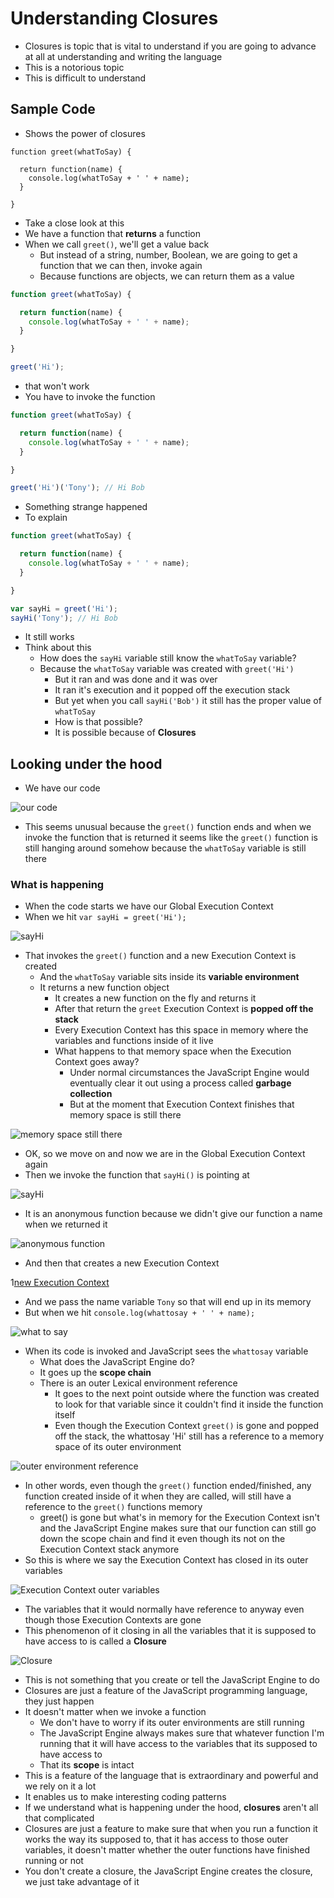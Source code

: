 # Understanding Closures
* Closures is topic that is vital to understand if you are going to advance at all at understanding and writing the language
* This is a notorious topic
* This is difficult to understand

## Sample Code
* Shows the power of closures

```
function greet(whatToSay) {

  return function(name) {
    console.log(whatToSay + ' ' + name);
  }

}
```

* Take a close look at this
* We have a function that **returns** a function
* When we call `greet()`, we'll get a value back
    - But instead of a string, number, Boolean, we are going to get a function that we can then, invoke again
    - Because functions are objects, we can return them as a value

```js
function greet(whatToSay) {

  return function(name) {
    console.log(whatToSay + ' ' + name);
  }

}

greet('Hi');
```

* that won't work
* You have to invoke the function

```js
function greet(whatToSay) {

  return function(name) {
    console.log(whatToSay + ' ' + name);
  }

}

greet('Hi')('Tony'); // Hi Bob
```

* Something strange happened
* To explain

```js
function greet(whatToSay) {

  return function(name) {
    console.log(whatToSay + ' ' + name);
  }

}

var sayHi = greet('Hi');
sayHi('Tony'); // Hi Bob
```

* It still works
* Think about this
    - How does the `sayHi` variable still know the `whatToSay` variable?
    - Because the `whatToSay` variable was created with `greet('Hi')`
        + But it ran and was done and it was over
        + It ran it's execution and it popped off the execution stack
        + But yet when you call `sayHi('Bob')` it still has the proper value of `whatToSay`
        + How is that possible?
        + It is possible because of **Closures**

## Looking under the hood
* We have our code

![our code](https://i.imgur.com/TlFf5ZN.png)

* This seems unusual because the `greet()` function ends and when we invoke the function that is returned it seems like the `greet()` function is still hanging around somehow because the `whatToSay` variable is still there

### What is happening
* When the code starts we have our Global Execution Context
* When we hit `var sayHi = greet('Hi');`

![sayHi](https://i.imgur.com/2lK03Wp.png)

* That invokes the `greet()` function and a new Execution Context is created
    - And the `whatToSay` variable sits inside its **variable environment**
    - It returns a new function object
        + It creates a new function on the fly and returns it
        + After that return the `greet` Execution Context is **popped off the stack** 
        + Every Execution Context has this space in memory where the variables and functions inside of it live
        + What happens to that memory space when the Execution Context goes away?
            * Under normal circumstances the JavaScript Engine would eventually clear it out using a process called **garbage collection**
            * But at the moment that Execution Context finishes that memory space is still there

![memory space still there](https://i.imgur.com/Pzxi22O.png)

* OK, so we move on and now we are in the Global Execution Context again
* Then we invoke the function that `sayHi()` is pointing at

![sayHi](https://i.imgur.com/NcF6NVp.png)

* It is an anonymous function because we didn't give our function a name when we returned it

![anonymous function](https://i.imgur.com/zBv1hkK.png)

* And then that creates a new Execution Context

1[new Execution Context](https://i.imgur.com/ExNwHG3.png)

* And we pass the name variable `Tony` so that will end up in its memory
* But when we hit `console.log(whattosay + ' ' + name);`

![what to say](https://i.imgur.com/9Tz0npv.png)

* When its code is invoked and JavaScript sees the `whattosay` variable
    - What does the JavaScript Engine do?
    - It goes up the **scope chain**
    - There is an outer Lexical environment reference
        + It goes to the next point outside where the function was created to look for that variable since it couldn't find it inside the function itself
        + Even though the Execution Context `greet()` is gone and popped off the stack, the whattosay 'Hi' still has a reference to a memory space of its outer environment

![outer environment reference](https://i.imgur.com/2BQNLRy.png)

* In other words, even though the `greet()` function ended/finished, any function created inside of it when they are called, will still have a reference to the `greet()` functions memory
    - greet() is gone but what's in memory for the Execution Context isn't and the JavaScript Engine makes sure that our function can still go down the scope chain and find it even though its not on the Execution Context stack anymore
* So this is where we say the Execution Context has closed in its outer variables

![Execution Context outer variables](https://i.imgur.com/9duBUDR.png)

* The variables that it would normally have reference to anyway even though those Execution Contexts are gone
* This phenomenon of it closing in all the variables that it is supposed to have access to is called a **Closure**

![Closure](https://i.imgur.com/r2LbqzG.png)

* This is not something that you create or tell the JavaScript Engine to do
* Closures are just a feature of the JavaScript programming language, they just happen
* It doesn't matter when we invoke a function
    - We don't have to worry if its outer environments are still running
    - The JavaScript Engine always makes sure that whatever function I'm running that it will have access to the variables that its supposed to have access to
    - That its **scope** is intact
* This is a feature of the language that is extraordinary and powerful and we rely on it a lot
* It enables us to make interesting coding patterns
* If we understand what is happening under the hood, **closures** aren't all that complicated
* Closures are just a feature to make sure that when you run a function it works the way its supposed to, that it has access to those outer variables, it doesn't matter whether the outer functions have finished running or not
* You don't create a closure, the JavaScript Engine creates the closure, we just take advantage of it
